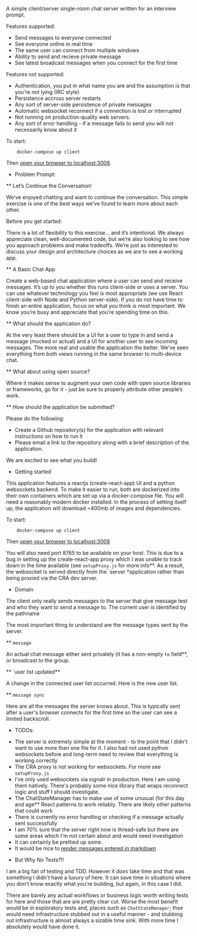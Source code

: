A simple client/server single-room chat server written for an interview prompt.

Features supported:
- Send messages to everyone connected
- See everyone online in real time
- The same user can connect from multiple windows
- Ability to send and recieve private message
- See latest broadcast messages when you connect for the first time

Features not supported:
- Authentication, you put in what name you are and the assumption is that you're not lying (IRC style)
- Persistence accross server restarts
- Any sort of server-side persistence of private messages
- Automatic websocket reconnect if a connection is lost or interrupted
- Not running on production-quality web servers.
- Any sort of error handling - if a message fails to send you will not necessarily know about it

To start:

```
    docker-compose up client
```

Then [open your browser to localhost:3008](http://localhost:3008)

* Problem Prompt:

** Let’s Continue the Conversation!

We’ve enjoyed chatting and want to continue the conversation. This simple exercise is one of the best ways we’ve found to learn more about each other.

Before you get started:

There is a lot of flexibility to this exercise... and it’s intentional. We always appreciate clean, well-documented code, but we’re also looking to see how you approach problems and make tradeoffs. We’re just as interested to discuss your design and architecture choices as we are to see a working app.

** A Basic Chat App

Create a web-based chat application where a user can send and receive messages. It’s up to you whether this runs client-side or uses a server. You can use whatever technology you feel is most appropriate (we use React client-side with Node and Python server-side). If you do not have time to finish an entire application, focus on what you think is most important. We know you’re busy and appreciate that you’re spending time on this.

** What should the application do?

At the very least there should be a UI for a user to type in and send a message (mocked or actual) and a UI for another user to see incoming messages. The more real and usable the application the better. We’ve seen everything from both views running in the same browser to
multi-device chat.

** What about using open source?

Where it makes sense to augment your own code with open source libraries or frameworks, go for it - just be sure to properly attribute other people’s work.

** How should the application be submitted?

Please do the following:
- Create a Github repository(s) for the application with relevant instructions on how to run it
- Please email a link to the repository along with a brief description of the application.

We are excited to see what you build!

* Getting started

This application features a reactjs (create-react-app) UI and a python websockets backend. To make it easier to run, both are dockerized into their own containers which are set up via a docker-compose file. You will need a reasonably modern docker installed. In the process of setting itself up, the application will download ~400mb of images and dependencies.

To start:

```
    docker-compose up client
```

Then [open your browser to localhost:3008](http://localhost:3008)

You will also need port 8765 to be available on your host. This is due to a bug in setting up the create-react-app proxy which I was unable to track down in the time available (see `setupProxy.js` for more info**. As a result, the websocket is served directly from the `server *application rather than being proxied via the CRA dev server.

* Domain

The client only really sends messages to the server that give message test and who they want to send a message to. The current user is identified by the pathname

The most important thing to understand are the message types sent by the server.

** `message`

An actual chat message either sent privately (it has a non-empty `to` field**, or broadcast to the group.

** `user list updated**

A change in the connected user list occurred. Here is the new user list.

** `message sync`

Here are all the messages the server knows about. This is typically sent after a user's browser connects for the first time so the user can see a limited backscroll.


* TODOs:

- The server is extremely simple at the moment - to the point that I didn't want to use more than one file for it. I also had not used python websockets before and long-term need to review that everything is working correctly
- The CRA proxy is not working for websockets. For more see `setupProxy.js`
- I've only used websockets via signalr in production. Here I am using them natively. There's probably some nice library that wraps reconnect logic and stuff I should investigate.
- The ChatStateManager has to make use of some unusual (for this day and age** React patterns to work reliably. There are likely other patterns that could work
- There is currently no error handling or checking if a message actually sent successfully
- I am 70% sure that the server right now is thread-safe but there are some areas which I'm not certain about and would need investigation
- It can certainly be prettied up some.
- It would be nice to [render messages entered in markdown](https://www.npmjs.com/package/react-markdown)

* But Why No Tests?!!

I am a big fan of testing and TDD. However it *does* take time and that was something I didn't have a luxury of here. It can save time in situations where you don't know exactly what you're building, but again, in this case I did.

There are barely any actual workflows or business logic worth writing tests for here and those that are are pretty clear cut. Worse the most benefit would be in exploratory tests and, places such as `ChatStateManager`; thse would need infrastructure stubbed out in a useful manner - and stubbing out infrastructure is almost always a sizable time sink. With more time I absolutely would have done it.
